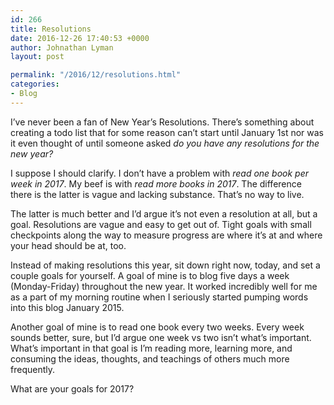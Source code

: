 ```yaml
---
id: 266
title: Resolutions
date: 2016-12-26 17:40:53 +0000
author: Johnathan Lyman
layout: post

permalink: "/2016/12/resolutions.html"
categories:
- Blog
---
```

I’ve never been a fan of New Year’s Resolutions. There’s something about creating a todo list that for some reason can’t start until January 1st nor was it even thought of until someone asked _do you have any resolutions for the new year?_

I suppose I should clarify. I don’t have a problem with _read one book per week in 2017_. My beef is with _read more books in 2017_. The difference there is the latter is vague and lacking substance. That’s no way to live.

The latter is much better and I’d argue it’s not even a resolution at all, but a goal. Resolutions are vague and easy to get out of. Tight goals with small checkpoints along the way to measure progress are where it’s at and where your head should be at, too.

Instead of making resolutions this year, sit down right now, today, and set a couple goals for yourself. A goal of mine is to blog five days a week (Monday-Friday) throughout the new year. It worked incredibly well for me as a part of my morning routine when I seriously started pumping words into this blog January 2015.

Another goal of mine is to read one book every two weeks. Every week sounds better, sure, but I’d argue one week vs two isn’t what’s important. What’s important in that goal is I’m reading more, learning more, and consuming the ideas, thoughts, and teachings of others much more frequently.

What are your goals for 2017?